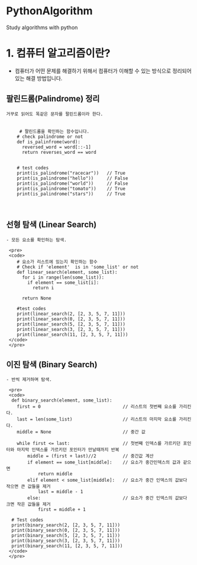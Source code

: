 # PythonAlgorithm
Study algorithms with python

# 1. 컴퓨터 알고리즘이란?

  - 컴퓨터가 어떤 문제를 해결하기 위해서 컴퓨터가 이해할 수 있는 방식으로 정리되어 있는 해결 방법입니다. 
  
  ## 팔린드롬(Palindrome) 정리
  
    거꾸로 읽어도 똑같은 문자를 팔린드롬이라 한다.
   
   <pre>
   <code>
     # 팔린드롬을 확인하는 함수입니다.
    # check palindrome or not
    def is_palinfrome(word):
      reversed_word = word[::-1]
      return reverses_word == word


    # test codes
    print(is_palindrome("racecar"))   // True
    print(is_palindrome("hello"))     // False
    print(is_palindrome("world"))     // False
    print(is_palindrome("tomato"))    // True
    print(is_palindrome("stars"))     // True
   </code>
   </pre>
    

  ## 선형 탐색 (Linear Search)
  
    - 모든 요소를 확인하는 탐색.
    
     <pre>
     <code>
        # 요소가 리스트에 있는지 확인하는 함수
        # Check if 'element'  is in 'some_list' or not
        def linear_search(element, some_list):
          for i in range(len(some_list)):
            if element == some_list[i]:
              return i

          return None

        #test codes
        print(linear_search(2, [2, 3, 5, 7, 11]))
        print(linear_search(0, [2, 3, 5, 7, 11]))
        print(linear_search(5, [2, 3, 5, 7, 11]))
        print(linear_search(3, [2, 3, 5, 7, 11]))
        print(linear_search(11, [2, 3, 5, 7, 11]))
     </code>
     </pre>
    
    
  ## 이진 탐색 (Binary Search)
  
    - 반씩 제거하며 탐색.
    
     <pre>
     <code>
      def binary_search(element, some_list):
        first = 0                               // 리스트의 첫번째 요소를 가리킨다.
        last = len(some_list)                   // 리스트의 마지막 요소를 가리킨다.
        middle = None                           // 중간 값

        while first <= last:                    // 첫번째 인덱스를 가르키던 포인터와 마지막 인덱스를 가르키던 포인터가 만날때까지 반복
            middle = (first + last)//2          // 중간값 계산
            if element == some_list[middle]:    // 요소가 중간인덱스의 값과 같으면
                return middle                   
            elif element < some_list[middle]:   // 요소가 중간 인덱스의 값보다 작으면 큰 값들을 제거
                last = middle - 1
            else:                               // 요소가 중간 인덱스의 값보다 크면 작은 값들을 제거
                first = middle + 1

      # Test codes
      print(binary_search(2, [2, 3, 5, 7, 11]))
      print(binary_search(0, [2, 3, 5, 7, 11]))
      print(binary_search(5, [2, 3, 5, 7, 11]))
      print(binary_search(3, [2, 3, 5, 7, 11]))
      print(binary_search(11, [2, 3, 5, 7, 11]))
     </code>
     </pre>
    
